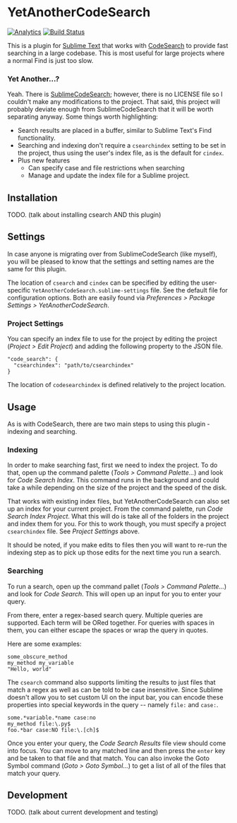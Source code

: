 # YetAnotherCodeSearch

[![Analytics](https://ga-beacon.appspot.com/UA-280328-3/pope/SublimeYetAnotherCodeSearch/README)](https://github.com/igrigorik/ga-beacon)
[![Build Status](https://travis-ci.org/pope/SublimeYetAnotherCodeSearch.svg?branch=master)](https://travis-ci.org/pope/SublimeYetAnotherCodeSearch)

This is a plugin for [Sublime Text][ST] that works with [CodeSearch][CS] to
provide fast searching in a large codebase. This is most useful for large
projects where a normal Find is just too slow.

### Yet Another...?

Yeah. There is [SublimeCodeSearch][]; however, there is no LICENSE file so I
couldn't make any modifications to the project. That said, this project will
probably deviate enough from SublimeCodeSearch that it will be worth separating
anyway. Some things worth highlighting:

- Search results are placed in a buffer, similar to Sublime Text's Find
  functionality.
- Searching and indexing don't require a `csearchindex` setting to be set in the
  project, thus using the user's index file, as is the default for `cindex`.
- Plus new features
  - Can specify case and file restrictions when searching
  - Manage and update the index file for a Sublime project.

## Installation

TODO. (talk about installing csearch AND this plugin)

## Settings

In case anyone is migrating over from SublimeCodeSearch (like myself), you will
be pleased to know that the settings and setting names are the same for this
plugin.

The location of `csearch` and `cindex` can be specified by editing the user-
specific `YetAnotherCodeSearch.sublime-settings` file. See the default file
for configuration options. Both are easily found via
*Preferences > Package Settings > YetAnotherCodeSearch*.

### Project Settings

You can specify an index file to use for the project by editing the project
(*Project > Edit Project*) and adding the following property to the JSON file.

    "code_search": {
      "csearchindex": "path/to/csearchindex"
    }

The location of `codesearchindex` is defined relatively to the project location.

## Usage

As is with CodeSearch, there are two main steps to using this plugin - indexing
and searching.

### Indexing

In order to make searching fast, first we need to index the project. To do that,
open up the command palette (*Tools > Command Palette...*) and look for
*Code Search Index*. This command runs in the background and could take a while
depending on the size of the project and the speed of the disk.

That works with existing index files, but YetAnotherCodeSearch can also set up
an index for your current project. From the command palette, run
*Code Search Index Project*. What this will do is take all of the folders in the
project and index them for you. For this to work though, you must specify a
project `csearchindex` file. See *Project Settings* above.

It should be noted, if you make edits to files then you will want to re-run the
indexing step as to pick up those edits for the next time you run a search.

### Searching

To run a search, open up the command pallet (*Tools > Command Palette...*) and
look for *Code Search*. This will open up an input for you to enter your query.

From there, enter a regex-based search query. Multiple queries are supported.
Each term will be ORed together. For queries with spaces in them, you can either
escape the spaces or wrap the query in quotes.

Here are some examples:

    some_obscure_method
    my_method my_variable
    "Hello, world"

The `csearch` command also supports limiting the results to just files that
match a regex as well as can be told to be case insensitive. Since Sublime
doesn't allow you to set custom UI on the input bar, you can encode these
properties into special keywords in the query -- namely `file:` and `case:`.

    some.*variable.*name case:no
    my_method file:\.py$
    foo.*bar case:NO file:\.[ch]$

Once you enter your query, the *Code Search Results* file view should come into
focus. You can move to any matched line and then press the `enter` key and be
taken to that file and that match. You can also invoke the Goto Symbol command
(*Goto > Goto Symbol...*) to get a list of all of the files that match your
query.

## Development

TODO. (talk about current development and testing)

[ST]: https://www.sublimetext.com/
[CS]: https://code.google.com/p/codesearch/
[SublimeCodeSearch]: https://github.com/whoenig/SublimeCodeSearch
